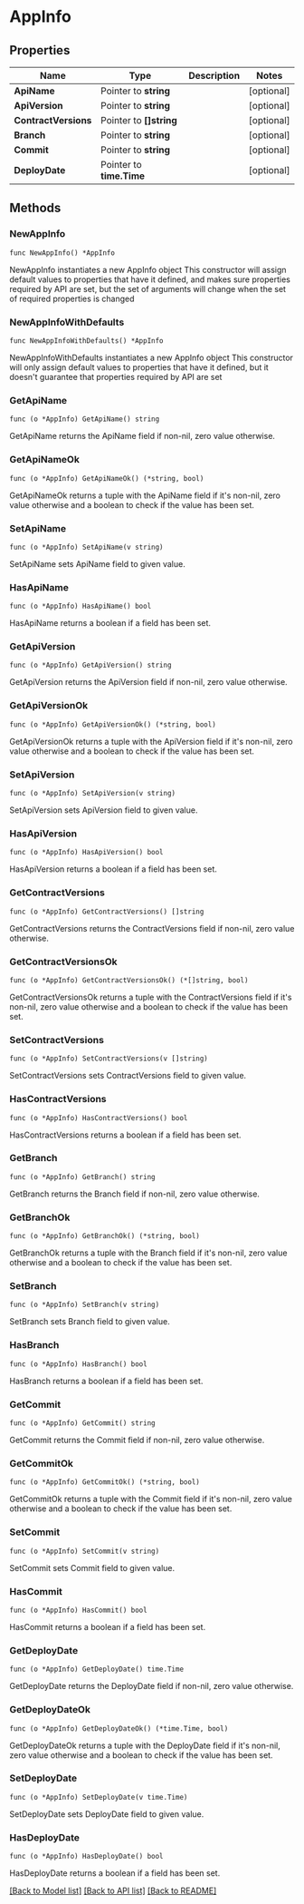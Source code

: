 # AppInfo

## Properties

Name | Type | Description | Notes
------------ | ------------- | ------------- | -------------
**ApiName** | Pointer to **string** |  | [optional] 
**ApiVersion** | Pointer to **string** |  | [optional] 
**ContractVersions** | Pointer to **[]string** |  | [optional] 
**Branch** | Pointer to **string** |  | [optional] 
**Commit** | Pointer to **string** |  | [optional] 
**DeployDate** | Pointer to **time.Time** |  | [optional] 

## Methods

### NewAppInfo

`func NewAppInfo() *AppInfo`

NewAppInfo instantiates a new AppInfo object
This constructor will assign default values to properties that have it defined,
and makes sure properties required by API are set, but the set of arguments
will change when the set of required properties is changed

### NewAppInfoWithDefaults

`func NewAppInfoWithDefaults() *AppInfo`

NewAppInfoWithDefaults instantiates a new AppInfo object
This constructor will only assign default values to properties that have it defined,
but it doesn't guarantee that properties required by API are set

### GetApiName

`func (o *AppInfo) GetApiName() string`

GetApiName returns the ApiName field if non-nil, zero value otherwise.

### GetApiNameOk

`func (o *AppInfo) GetApiNameOk() (*string, bool)`

GetApiNameOk returns a tuple with the ApiName field if it's non-nil, zero value otherwise
and a boolean to check if the value has been set.

### SetApiName

`func (o *AppInfo) SetApiName(v string)`

SetApiName sets ApiName field to given value.

### HasApiName

`func (o *AppInfo) HasApiName() bool`

HasApiName returns a boolean if a field has been set.

### GetApiVersion

`func (o *AppInfo) GetApiVersion() string`

GetApiVersion returns the ApiVersion field if non-nil, zero value otherwise.

### GetApiVersionOk

`func (o *AppInfo) GetApiVersionOk() (*string, bool)`

GetApiVersionOk returns a tuple with the ApiVersion field if it's non-nil, zero value otherwise
and a boolean to check if the value has been set.

### SetApiVersion

`func (o *AppInfo) SetApiVersion(v string)`

SetApiVersion sets ApiVersion field to given value.

### HasApiVersion

`func (o *AppInfo) HasApiVersion() bool`

HasApiVersion returns a boolean if a field has been set.

### GetContractVersions

`func (o *AppInfo) GetContractVersions() []string`

GetContractVersions returns the ContractVersions field if non-nil, zero value otherwise.

### GetContractVersionsOk

`func (o *AppInfo) GetContractVersionsOk() (*[]string, bool)`

GetContractVersionsOk returns a tuple with the ContractVersions field if it's non-nil, zero value otherwise
and a boolean to check if the value has been set.

### SetContractVersions

`func (o *AppInfo) SetContractVersions(v []string)`

SetContractVersions sets ContractVersions field to given value.

### HasContractVersions

`func (o *AppInfo) HasContractVersions() bool`

HasContractVersions returns a boolean if a field has been set.

### GetBranch

`func (o *AppInfo) GetBranch() string`

GetBranch returns the Branch field if non-nil, zero value otherwise.

### GetBranchOk

`func (o *AppInfo) GetBranchOk() (*string, bool)`

GetBranchOk returns a tuple with the Branch field if it's non-nil, zero value otherwise
and a boolean to check if the value has been set.

### SetBranch

`func (o *AppInfo) SetBranch(v string)`

SetBranch sets Branch field to given value.

### HasBranch

`func (o *AppInfo) HasBranch() bool`

HasBranch returns a boolean if a field has been set.

### GetCommit

`func (o *AppInfo) GetCommit() string`

GetCommit returns the Commit field if non-nil, zero value otherwise.

### GetCommitOk

`func (o *AppInfo) GetCommitOk() (*string, bool)`

GetCommitOk returns a tuple with the Commit field if it's non-nil, zero value otherwise
and a boolean to check if the value has been set.

### SetCommit

`func (o *AppInfo) SetCommit(v string)`

SetCommit sets Commit field to given value.

### HasCommit

`func (o *AppInfo) HasCommit() bool`

HasCommit returns a boolean if a field has been set.

### GetDeployDate

`func (o *AppInfo) GetDeployDate() time.Time`

GetDeployDate returns the DeployDate field if non-nil, zero value otherwise.

### GetDeployDateOk

`func (o *AppInfo) GetDeployDateOk() (*time.Time, bool)`

GetDeployDateOk returns a tuple with the DeployDate field if it's non-nil, zero value otherwise
and a boolean to check if the value has been set.

### SetDeployDate

`func (o *AppInfo) SetDeployDate(v time.Time)`

SetDeployDate sets DeployDate field to given value.

### HasDeployDate

`func (o *AppInfo) HasDeployDate() bool`

HasDeployDate returns a boolean if a field has been set.


[[Back to Model list]](../README.md#documentation-for-models) [[Back to API list]](../README.md#documentation-for-api-endpoints) [[Back to README]](../README.md)


